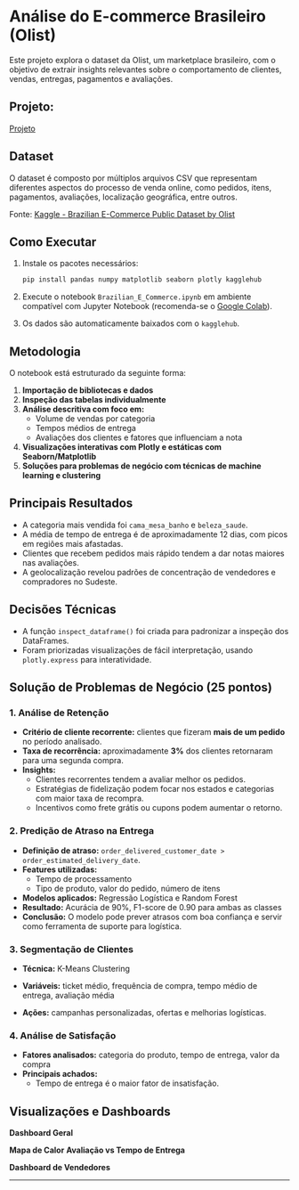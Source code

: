 # Análise do E-commerce Brasileiro (Olist)

Este projeto explora o dataset da Olist, um marketplace brasileiro, com o objetivo de extrair insights relevantes sobre o comportamento de clientes, vendas, entregas, pagamentos e avaliações.

## Projeto:
[Projeto](Brazilian_E_CommerceFinal.ipynb)

##  Dataset

O dataset é composto por múltiplos arquivos CSV que representam diferentes aspectos do processo de venda online, como pedidos, itens, pagamentos, avaliações, localização geográfica, entre outros.

Fonte: [Kaggle - Brazilian E-Commerce Public Dataset by Olist](https://www.kaggle.com/datasets/olistbr/brazilian-ecommerce)

##  Como Executar

1. Instale os pacotes necessários:
    ```bash
    pip install pandas numpy matplotlib seaborn plotly kagglehub
    ```

2. Execute o notebook `Brazilian_E_Commerce.ipynb` em ambiente compatível com Jupyter Notebook (recomenda-se o [Google Colab](https://colab.research.google.com/)).

3. Os dados são automaticamente baixados com o `kagglehub`.

##  Metodologia

O notebook está estruturado da seguinte forma:

1. **Importação de bibliotecas e dados**
2. **Inspeção das tabelas individualmente**
3. **Análise descritiva com foco em:**
   - Volume de vendas por categoria
   - Tempos médios de entrega
   - Avaliações dos clientes e fatores que influenciam a nota
4. **Visualizações interativas com Plotly e estáticas com Seaborn/Matplotlib**
5. **Soluções para problemas de negócio com técnicas de machine learning e clustering**

##  Principais Resultados

- A categoria mais vendida foi `cama_mesa_banho` e `beleza_saude`.
- A média de tempo de entrega é de aproximadamente 12 dias, com picos em regiões mais afastadas.
- Clientes que recebem pedidos mais rápido tendem a dar notas maiores nas avaliações.
- A geolocalização revelou padrões de concentração de vendedores e compradores no Sudeste.

## Decisões Técnicas

- A função `inspect_dataframe()` foi criada para padronizar a inspeção dos DataFrames.
- Foram priorizadas visualizações de fácil interpretação, usando `plotly.express` para interatividade.

##  Solução de Problemas de Negócio (25 pontos)

###  1. Análise de Retenção
- **Critério de cliente recorrente:** clientes que fizeram **mais de um pedido** no período analisado.
- **Taxa de recorrência:** aproximadamente **3%** dos clientes retornaram para uma segunda compra.
- **Insights:**
  - Clientes recorrentes tendem a avaliar melhor os pedidos.
  - Estratégias de fidelização podem focar nos estados e categorias com maior taxa de recompra.
  - Incentivos como frete grátis ou cupons podem aumentar o retorno.

###  2. Predição de Atraso na Entrega
- **Definição de atraso:** `order_delivered_customer_date > order_estimated_delivery_date`.
- **Features utilizadas:**
  - Tempo de processamento
  - Tipo de produto, valor do pedido, número de itens
- **Modelos aplicados:** Regressão Logística e Random Forest
- **Resultado:** Acurácia de 90%, F1-score de 0.90 para ambas as classes
- **Conclusão:** O modelo pode prever atrasos com boa confiança e servir como ferramenta de suporte para logística.

###  3. Segmentação de Clientes
- **Técnica:** K-Means Clustering
- **Variáveis:** ticket médio, frequência de compra, tempo médio de entrega, avaliação média

- **Ações:** campanhas personalizadas, ofertas e melhorias logísticas.

###  4. Análise de Satisfação
- **Fatores analisados:** categoria do produto, tempo de entrega, valor da compra
- **Principais achados:**
  - Tempo de entrega é o maior fator de insatisfação.

##  Visualizações e Dashboards 

 **Dashboard Geral**

 **Mapa de Calor**
**Avaliação vs Tempo de Entrega**

**Dashboard de Vendedores**


---
